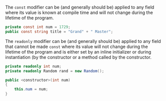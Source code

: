 The `const` modifier can be (and generally should be) applied to any field where its value is known at compile time and will not change during the lifetime of the program.

```csharp
private const int num = 1729;
public const string title = "Grand" + " Master";
```

The `readonly` modifier can be (and generally should be) applied to any field that cannot be made `const` where its value will not change during the lifetime of the program and is either set by an inline initializer or during instantiation (by the constructor or a method called by the constructor.

```csharp
private readonly int num;
private readonly Random rand = new Random();

public <constructor>(int num)
{
    this.num = num;
}
```
